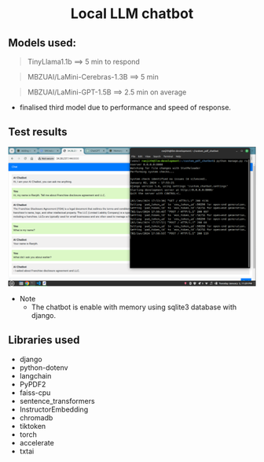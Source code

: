 # <center>Local LLM chatbot</center>

## Models used:

> TinyLlama1.1b ==> 5 min to respond

> MBZUAI/LaMini-Cerebras-1.3B ==> 5 min

> MBZUAI/LaMini-GPT-1.5B ==> 2.5 min on average

- finalised third model due to performance and speed of response.

## Test results

![Alt text](./Local_LLM_bot.png)

- Note
  - The chatbot is enable with memory using sqlite3 database with django.

## Libraries used

- django
- python-dotenv
- langchain
- PyPDF2
- faiss-cpu
- sentence_transformers
- InstructorEmbedding
- chromadb
- tiktoken
- torch
- accelerate
- txtai
